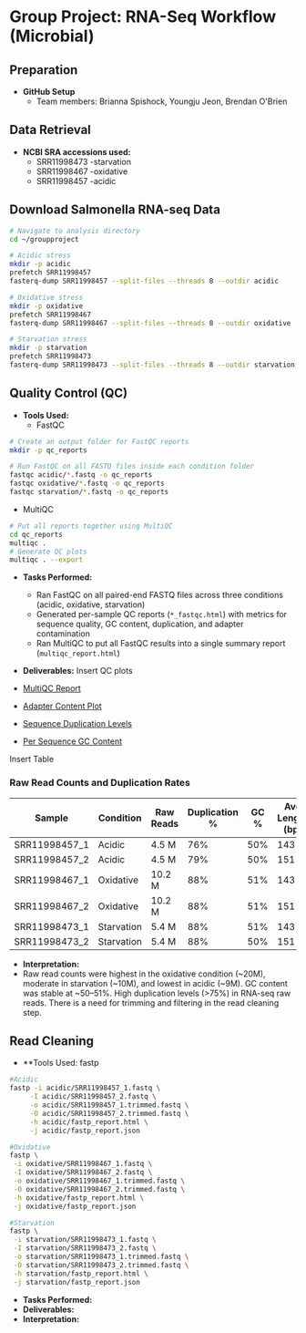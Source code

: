 # Group Project: RNA-Seq Workflow (Microbial)

## Preparation
- **GitHub Setup**
  - Team members: Brianna Spishock, Youngju Jeon, Brendan O'Brien 

## Data Retrieval
- **NCBI SRA accessions used:**
  - SRR11998473 -starvation
  - SRR11998467 -oxidative
  - SRR11998457 -acidic

## Download Salmonella RNA-seq Data

```bash
# Navigate to analysis directory
cd ~/groupproject

# Acidic stress
mkdir -p acidic
prefetch SRR11998457
fasterq-dump SRR11998457 --split-files --threads 8 --outdir acidic

# Oxidative stress
mkdir -p oxidative
prefetch SRR11998467
fasterq-dump SRR11998467 --split-files --threads 8 --outdir oxidative

# Starvation stress
mkdir -p starvation
prefetch SRR11998473
fasterq-dump SRR11998473 --split-files --threads 8 --outdir starvation
```


## Quality Control (QC)
- **Tools Used:** 
  - FastQC
```bash
# Create an output folder for FastQC reports
mkdir -p qc_reports

# Run FastQC on all FASTQ files inside each condition folder
fastqc acidic/*.fastq -o qc_reports
fastqc oxidative/*.fastq -o qc_reports
fastqc starvation/*.fastq -o qc_reports
```
  - MultiQC

```bash
# Put all reports together using MultiQC
cd qc_reports
multiqc .
# Generate QC plots 
multiqc . --export
```

- **Tasks Performed:**  
  - Ran FastQC on all paired-end FASTQ files across three conditions (acidic, oxidative, starvation)
  - Generated per-sample QC reports (`*_fastqc.html`) with metrics for sequence quality, GC content, duplication, and adapter contamination  
  - Ran MultiQC to put all FastQC results into a single summary report (`multiqc_report.html`)  

- **Deliverables:**
Insert QC plots
- [MultiQC Report](multiqc_report_1.html)
- [Adapter Content Plot](multiqc_plots/mqc_fastqc_adapter_content_plot_1.png)
- [Sequence Duplication Levels](multiqc_plots/mqc_fastqc_sequence_duplication_levels_plot_1.png)
- [Per Sequence GC Content](multiqc_plots/mqc_fastqc_per_sequence_gc_content_plot_Percentages.png)

Insert Table
### Raw Read Counts and Duplication Rates

| Sample       | Condition  | Raw Reads   | Duplication % | GC % | Avg Length (bp) |
|--------------|------------|-------------|---------------|------|-----------------|
| SRR11998457_1 | Acidic     | 4.5 M       | 76%           | 50%  | 143 |
| SRR11998457_2 | Acidic     | 4.5 M       | 79%           | 50%  | 151 |
| SRR11998467_1 | Oxidative  | 10.2 M      | 88%           | 51%  | 143 |
| SRR11998467_2 | Oxidative  | 10.2 M      | 88%           | 51%  | 151 |
| SRR11998473_1 | Starvation | 5.4 M       | 88%           | 51%  | 143 |
| SRR11998473_2 | Starvation | 5.4 M       | 88%           | 50%  | 151 |
 

- **Interpretation:**  
- Raw read counts were highest in the oxidative condition (~20M), moderate in starvation (~10M), and lowest in acidic (~9M). GC content was stable at ~50–51%. High duplication levels (>75%) in RNA-seq raw reads. There is a need for trimming and filtering in the read cleaning step.

## Read Cleaning
- **Tools Used: fastp
 ```bash
#Acidic
fastp -i acidic/SRR11998457_1.fastq \
      -I acidic/SRR11998457_2.fastq \
      -o acidic/SRR11998457_1.trimmed.fastq \
      -O acidic/SRR11998457_2.trimmed.fastq \
      -h acidic/fastp_report.html \
      -j acidic/fastp_report.json

#Oxidative
fastp \
  -i oxidative/SRR11998467_1.fastq \
  -I oxidative/SRR11998467_2.fastq \
  -o oxidative/SRR11998467_1.trimmed.fastq \
  -O oxidative/SRR11998467_2.trimmed.fastq \
  -h oxidative/fastp_report.html \
  -j oxidative/fastp_report.json

#Starvation
fastp \
  -i starvation/SRR11998473_1.fastq \
  -I starvation/SRR11998473_2.fastq \
  -o starvation/SRR11998473_1.trimmed.fastq \
  -O starvation/SRR11998473_2.trimmed.fastq \
  -h starvation/fastp_report.html \
  -j starvation/fastp_report.json


```

- **Tasks Performed:**  
- **Deliverables:**  
- **Interpretation:**  
